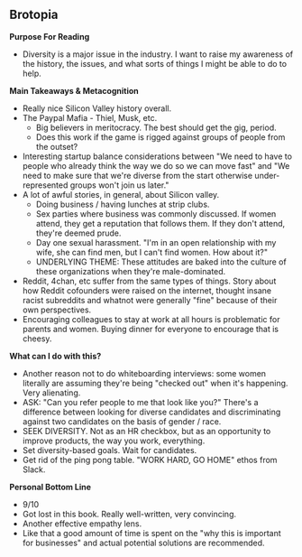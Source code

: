 
## Brotopia

**Purpose For Reading**
- Diversity is a major issue in the industry. I want to raise my awareness of the history, the issues, and what sorts of things I might be able to do to help.
 
**Main Takeaways & Metacognition**
- Really nice Silicon Valley history overall.
- The Paypal Mafia - Thiel, Musk, etc. 
	- Big believers in meritocracy. The best should get the gig, period. 
	- Does this work if the game is rigged against groups of people from the outset?
- Interesting startup balance considerations between "We need to have to people who already think the way we do so we can move fast" and "We need to make sure that we're diverse from the start otherwise under-represented groups won't join us later."
- A lot of awful stories, in general, about Silicon valley.
	- Doing business / having lunches at strip clubs.
	- Sex parties where business was commonly discussed. If women attend, they get a reputation that follows them. If they don't attend, they're deemed prude.
	- Day one sexual harassment. "I'm in an open relationship with my wife, she can find men, but I can't find women. How about it?"
	- UNDERLYING THEME: These attitudes are baked into the culture of these organizations when they're male-dominated.
- Reddit, 4chan, etc suffer from the same types of things. Story about how Reddit cofounders were raised on the internet, thought insane racist subreddits and whatnot were generally "fine" because of their own perspectives.
- Encouraging colleagues to stay at work at all hours is problematic for parents and women. Buying dinner for everyone to encourage that is cheesy.

**What can I do with this?**
- Another reason not to do whiteboarding interviews: some women literally are assuming they're being "checked out" when it's happening. Very alienating.
- ASK: "Can you refer people to me that look like you?" There's a difference between looking for diverse candidates and discriminating against two candidates on the basis of gender / race.
- SEEK DIVERSITY. Not as an HR checkbox, but as an opportunity to improve products, the way you work, everything.
- Set diversity-based goals. Wait for candidates.
- Get rid of the ping pong table. "WORK HARD, GO HOME" ethos from Slack.

**Personal Bottom Line**
- 9/10
- Got lost in this book. Really well-written, very convincing.
- Another effective empathy lens.
- Like that a good amount of time is spent on the "why this is important for businesses" and actual potential solutions are recommended.
<!--stackedit_data:
eyJoaXN0b3J5IjpbNTE3ODI4Njg4LC0xODcyMTU2OTk3LDU3OT
g2MDM2NywtMTg5ODk3NzYxNl19
-->